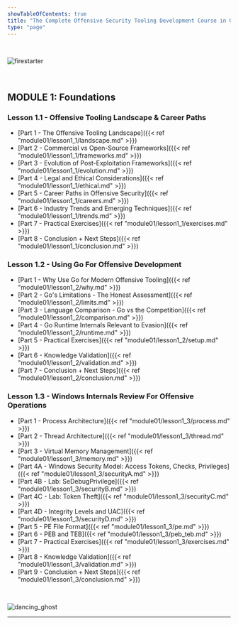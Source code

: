 ```yaml
---
showTableOfContents: true
title: "The Complete Offensive Security Tooling Development Course in Golang"
type: "page"
---
```

<br>

![firestarter](../img/keif.gif)

<br>

## MODULE 1: Foundations
### Lesson 1.1 - Offensive Tooling Landscape & Career Paths
- [Part 1 - The Offensive Tooling Landscape]({{< ref "module01/lesson1_1/landscape.md" >}})
- [Part 2 - Commercial vs Open-Source Frameworks]({{< ref "module01/lesson1_1/frameworks.md" >}})
- [Part 3 - Evolution of Post-Exploitation Frameworks]({{< ref "module01/lesson1_1/evolution.md" >}})
- [Part 4 - Legal and Ethical Considerations]({{< ref "module01/lesson1_1/ethical.md" >}})
- [Part 5 - Career Paths in Offensive Security]({{< ref "module01/lesson1_1/careers.md" >}})
- [Part 6 - Industry Trends and Emerging Techniques]({{< ref "module01/lesson1_1/trends.md" >}})
- [Part 7 - Practical Exercises]({{< ref "module01/lesson1_1/exercises.md" >}})
- [Part 8 - Conclusion + Next Steps]({{< ref "module01/lesson1_1/conclusion.md" >}})


### Lesson 1.2 - Using Go For Offensive Development
- [Part 1 - Why Use Go for Modern Offensive Tooling]({{< ref "module01/lesson1_2/why.md" >}})
- [Part 2 - Go's Limitations - The Honest Assessment]({{< ref "module01/lesson1_2/limits.md" >}})
- [Part 3 - Language Comparison - Go vs the Competition]({{< ref "module01/lesson1_2/comparison.md" >}})
- [Part 4 - Go Runtime Internals Relevant to Evasion]({{< ref "module01/lesson1_2/runtime.md" >}})
- [Part 5 - Practical Exercises]({{< ref "module01/lesson1_2/setup.md" >}})
- [Part 6 - Knowledge Validation]({{< ref "module01/lesson1_2/validation.md" >}})
- [Part 7 - Conclusion + Next Steps]({{< ref "module01/lesson1_2/conclusion.md" >}})


### Lesson 1.3 - Windows Internals Review For Offensive Operations
- [Part 1 - Process Architecture]({{< ref "module01/lesson1_3/process.md" >}})
- [Part 2 - Thread Architecture]({{< ref "module01/lesson1_3/thread.md" >}})
- [Part 3 - Virtual Memory Management]({{< ref "module01/lesson1_3/memory.md" >}})
- [Part 4A - Windows Security Model: Access Tokens, Checks, Privileges]({{< ref "module01/lesson1_3/securityA.md" >}})
- [Part 4B - Lab: SeDebugPrivilege]({{< ref "module01/lesson1_3/securityB.md" >}})
- [Part 4C - Lab: Token Theft]({{< ref "module01/lesson1_3/securityC.md" >}})
- [Part 4D - Integrity Levels and UAC]({{< ref "module01/lesson1_3/securityD.md" >}})
- [Part 5 - PE File Format]({{< ref "module01/lesson1_3/pe.md" >}})
- [Part 6 - PEB and TEB]({{< ref "module01/lesson1_3/peb_teb.md" >}})
- [Part 7 - Practical Exercises]({{< ref "module01/lesson1_3/exercises.md" >}})
- [Part 8 - Knowledge Validation]({{< ref "module01/lesson1_3/validation.md" >}})
- [Part 9 - Conclusion + Next Steps]({{< ref "module01/lesson1_3/conclusion.md" >}})


<br>

![dancing_ghost](../img/max.gif)

___